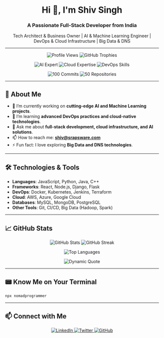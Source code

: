 <h1 align="center">Hi 👋, I'm Shiv Singh</h1>
<h3 align="center">A Passionate Full-Stack Developer from India</h3>

<p align="center">
  Tech Architect & Business Owner | AI & Machine Learning Engineer | DevOps & Cloud Infrastructure | Big Data & DNS
</p>

---

<p align="center">
  <img src="https://komarev.com/ghpvc/?username=ProgrammerNomad&label=Profile%20views&color=0e75b6&style=flat" alt="Profile Views" />
  <img src="https://github-profile-trophy.vercel.app/?username=ProgrammerNomad&theme=light" alt="GitHub Trophies" />
</p>

<p align="center">
  <img src="https://img.shields.io/badge/AI-Expert-blue?style=for-the-badge&logo=artificial-intelligence" alt="AI Expert" />
  <img src="https://img.shields.io/badge/Cloud-AWS%20%7C%20Azure%20%7C%20GCP-orange?style=for-the-badge&logo=cloud" alt="Cloud Expertise" />
  <img src="https://img.shields.io/badge/DevOps-Docker%20%7C%20Kubernetes%20%7C%20Terraform-green?style=for-the-badge&logo=devops" alt="DevOps Skills" />
</p>

<p align="center">
  <img src="https://img.shields.io/badge/100%20Commits-Badge-blue?style=for-the-badge" alt="100 Commits" />
  <img src="https://img.shields.io/badge/50%20Repositories-Badge-green?style=for-the-badge" alt="50 Repositories" />
</p>

---

## 🚀 About Me

- 🔭 I’m currently working on **cutting-edge AI and Machine Learning projects**.
- 🌱 I’m learning **advanced DevOps practices and cloud-native technologies**.
- 💬 Ask me about **full-stack development, cloud infrastructure, and AI solutions**.
- 📫 How to reach me: **shiv@srapsware.com**
- ⚡ Fun fact: I love exploring **Big Data and DNS technologies**.

---

## 🛠️ Technologies & Tools

- **Languages**: JavaScript, Python, Java, C++
- **Frameworks**: React, Node.js, Django, Flask
- **DevOps**: Docker, Kubernetes, Jenkins, Terraform
- **Cloud**: AWS, Azure, Google Cloud
- **Databases**: MySQL, MongoDB, PostgreSQL
- **Other Tools**: Git, CI/CD, Big Data (Hadoop, Spark)

---

## 📈 GitHub Stats

<p align="center">
  <img src="https://github-readme-stats.vercel.app/api?username=ProgrammerNomad&show_icons=true&theme=radical" alt="GitHub Stats" />
  <img src="https://github-readme-streak-stats.herokuapp.com/?user=ProgrammerNomad&theme=radical" alt="GitHub Streak" />
</p>

<p align="center">
  <img src="https://github-readme-stats.vercel.app/api/top-langs/?username=ProgrammerNomad&layout=compact&theme=radical" alt="Top Languages" />
</p>

<p align="center">
  <img src="https://quotes-github-readme.vercel.app/api?type=horizontal&theme=radical" alt="Dynamic Quote" />
</p>

---

## 📟 Know Me on Your Terminal

```bash
npx nomadprogrammer
```

---

## 📫 Connect with Me

<p align="center">
  <a href="https://linkedin.com/in/NomadProgrammer" target="_blank">
    <img src="https://img.shields.io/badge/LinkedIn-0077B5?style=for-the-badge&logo=linkedin&logoColor=white" alt="LinkedIn" />
  </a>
  <a href="https://twitter.com/ProgrammerNomad" target="_blank">
    <img src="https://img.shields.io/badge/Twitter-1DA1F2?style=for-the-badge&logo=twitter&logoColor=white" alt="Twitter" />
  </a>
  <a href="https://github.com/ProgrammerNomad" target="_blank">
    <img src="https://img.shields.io/badge/GitHub-181717?style=for-the-badge&logo=github&logoColor=white" alt="GitHub" />
  </a>
</p>
